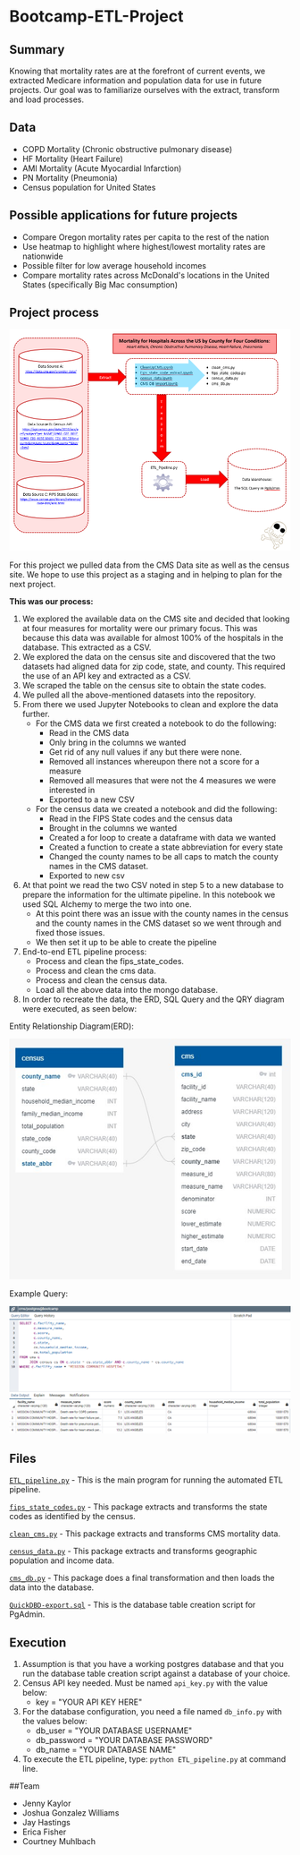 # Bootcamp-ETL-Project

## Summary

Knowing that mortality rates are at the forefront of current events, we extracted Medicare information and population data for use in
 future projects. Our goal was to familiarize ourselves with the extract, transform and load processes. 

## Data

- COPD Mortality (Chronic obstructive pulmonary disease)
- HF Mortality (Heart Failure)
- AMI Mortality (Acute Myocardial Infarction)
- PN Mortality (Pneumonia)
- Census population for United States

## Possible applications for future projects

- Compare Oregon mortality rates per capita to the rest of the nation
- Use heatmap to highlight where highest/lowest mortality rates are nationwide
- Possible filter for low average household incomes
- Compare mortality rates across McDonald's locations in the United States (specifically Big Mac consumption)

## Project process


![ETL](images/ETL_diagram.PNG)


For this project we pulled data from the CMS Data site as well as the census site. We hope to use this project as a staging and in helping to plan for the next project.

**This was our process:**

1. We explored the available data on the CMS site and decided that looking at four measures for mortality were our primary focus. This was because this data was available for almost 100% of the hospitals in the database. This extracted as a CSV.
1. We explored the data on the census site and discovered that the two datasets had aligned data for zip code, state, and county. This required the use of an API key and extracted as a CSV.
1. We scraped the table on the census site to obtain the state codes.
1. We pulled all the above-mentioned datasets into the repository.
1. From there we used Jupyter Notebooks to clean and explore the data further.
   - For the CMS data we first created a notebook to do the following:
     - Read in the CMS data
     - Only bring in the columns we wanted
     - Get rid of any null values if any but there were none.
     - Removed all instances whereupon there not a score for a measure
     - Removed all measures that were not the 4 measures we were interested in
     - Exported to a new CSV
   - For the census data we created a notebook and did the following:
     - Read in the FIPS State codes and the census data
     - Brought in the columns we wanted
     - Created a for loop to create a dataframe with data we wanted
     - Created a function to create a state abbreviation for every state
     - Changed the county names to be all caps to match the county names in the CMS dataset.
     - Exported to new csv
1. At that point we read the two CSV noted in step 5 to a new database to prepare the information for the ultimate pipeline. In this notebook we used SQL Alchemy to merge the two into one.
   - At this point there was an issue with the county names in the census and the county names in the CMS dataset so we went through and fixed those issues.
   - We then set it up to be able to create the pipeline
1. End-to-end ETL pipeline process:
   - Process and clean the fips_state_codes. 
   - Process and clean the cms data.
   - Process and clean the census data.
   - Load all the above data into the mongo database.
1. In order to recreate the data, the ERD, SQL Query and the QRY diagram were executed, as seen below:

Entity Relationship Diagram(ERD):

![ERD](images/ERDdb.JPG)

Example Query:

![Query](images/query.png)


## Files

[`ETL_pipeline.py`](ETL_pipeline.py) - This is the main program for running the automated ETL pipeline. 

[`fips_state_codes.py`](fips_state_codes.py) - This package extracts and transforms the state codes as identified by the census.

[`clean_cms.py`](clean_cms.py) - This package extracts and transforms CMS mortality data.

[`census_data.py`](census_data.py) - This package extracts and transforms geographic population and income data.

[`cms_db.py`](cms_db.py) - This package does a final transformation and then loads the data into the database.

[`QuickDBD-export.sql`](DDL/QuickDBD-export.sql) - This is the database table creation script for PgAdmin.


## Execution

1. Assumption is that you have a working postgres database and that you run the database table creation script against a database of your choice.
1. Census API key needed. Must be named `api_key.py` with the value below: 
   - key = "YOUR API KEY HERE"
1. For the database configuration, you need a file named `db_info.py` with the values below:
   - db_user = "YOUR DATABASE USERNAME"
   - db_password = "YOUR DATABASE PASSWORD"
   - db_name = "YOUR DATABASE NAME" 
1. To execute the ETL pipeline, type: `python ETL_pipeline.py` at command line.

##Team

- Jenny Kaylor
- Joshua Gonzalez Williams
- Jay Hastings
- Erica Fisher
- Courtney Muhlbach







